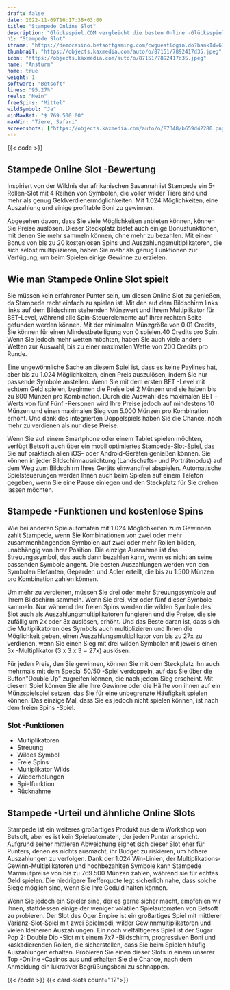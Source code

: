 ```yaml
---
draft: false
date: 2022-11-09T16:17:38+03:00
title: "Stampede Online Slot"
description: "Glücksspiel.COM vergleicht die besten Online -Glücksspiel -Sites und -spiele der Kanada.  Unabhängige Produktbewertungen und exklusive Anmeldeangebote. Jetzt spielen!"
h1: "Stampede Slot"
iframe: "https://democasino.betsoftgaming.com/cwguestlogin.do?bankId=675&CDN=AUTO&gameId=771"
thumbnail: "https://objects.kaxmedia.com/auto/o/87151/7892417d35.jpeg"
icon: "https://objects.kaxmedia.com/auto/o/87151/7892417d35.jpeg"
name: "Ansturm"
home: true
weight: 1
software: "Betsoft"
lines: "95.27%"
reels: "Nein"
freeSpins: "Mittel"
wildSymbol: "Ja"
minMaxBet: "$ 769.500.00"
maxWin: "Tiere, Safari"
screenshots: ["https://objects.kaxmedia.com/auto/o/87348/b659d42280.png"]
---
```


{{< code >}}<h2>Stampede Online Slot -Bewertung</h2><p>Inspiriert von der Wildnis der afrikanischen Savannah ist Stampede ein 5-Rollen-Slot mit 4 Reihen von Symbolen, die voller wilder Tiere sind und mehr als genug Geldverdienermöglichkeiten. Mit 1.024 Möglichkeiten, eine Auszahlung und einige profitable Boni zu gewinnen.</p><p>Abgesehen davon, dass Sie viele Möglichkeiten anbieten können, können Sie Preise auslösen. Dieser Steckplatz bietet auch einige Bonusfunktionen, mit denen Sie mehr sammeln können, ohne mehr zu bezahlen. Mit einem Bonus von bis zu 20 kostenlosen Spins und Auszahlungsmultiplikatoren, die sich selbst multiplizieren, haben Sie mehr als genug Funktionen zur Verfügung, um beim Spielen einige Gewinne zu erzielen.</p><h2>Wie man Stampede Online Slot spielt</h2><p>Sie müssen kein erfahrener Punter sein, um diesen Online Slot zu genießen, da Stampede recht einfach zu spielen ist. Mit den auf dem Bildschirm links links auf dem Bildschirm stehenden Münzwert und Ihrem Multiplikator für BET-Level, während alle Spin-Steuerelemente auf Ihrer rechten Seite gefunden werden können. Mit der minimalen Münzgröße von 0.01 Credits, Sie können für einen Mindestbeteiligung von 0 spielen.40 Credits pro Spin. Wenn Sie jedoch mehr wetten möchten, haben Sie auch viele andere Wetten zur Auswahl, bis zu einer maximalen Wette von 200 Credits pro Runde.</p><p>Eine ungewöhnliche Sache an diesem Spiel ist, dass es keine Paylines hat, aber bis zu 1.024 Möglichkeiten, einen Preis auszulösen, indem Sie nur passende Symbole anstellen. Wenn Sie mit dem ersten BET -Level mit echtem Geld spielen, beginnen die Preise bei 2 Münzen und sie haben bis zu 800 Münzen pro Kombination. Durch die Auswahl des maximalen BET -Werts von fünf Fünf -Personen wird Ihre Preise jedoch auf mindestens 10 Münzen und einen maximalen Sieg von 5.000 Münzen pro Kombination erhöht. Und dank des integrierten Doppelspiels haben Sie die Chance, noch mehr zu verdienen als nur diese Preise.</p><p>Wenn Sie auf einem Smartphone oder einem Tablet spielen möchten, verfügt Betsoft auch über ein mobil optimiertes Stampede-Slot-Spiel, das Sie auf praktisch allen iOS- oder Android-Geräten genießen können. Sie können in jeder Bildschirmausrichtung (Landschafts- und Porträtmodus) auf dem Weg zum Bildschirm Ihres Geräts einwandfrei abspielen. Automatische Spielsteuerungen werden Ihnen auch beim Spielen auf einem Telefon gegeben, wenn Sie eine Pause einlegen und den Steckplatz für Sie drehen lassen möchten.</p><h2>Stampede -Funktionen und kostenlose Spins</h2><p>Wie bei anderen Spielautomaten mit 1.024 Möglichkeiten zum Gewinnen zahlt Stampede, wenn Sie Kombinationen von zwei oder mehr zusammenhängenden Symbolen auf zwei oder mehr Rollen bilden, unabhängig von ihrer Position. Die einzige Ausnahme ist das Streuungssymbol, das auch dann bezahlen kann, wenn es nicht an seine passenden Symbole angeht. Die besten Auszahlungen werden von den Symbolen Elefanten, Geparden und Adler erteilt, die bis zu 1.500 Münzen pro Kombination zahlen können.</p><p>Um mehr zu verdienen, müssen Sie drei oder mehr Streuungssymbole auf Ihrem Bildschirm sammeln. Wenn Sie drei, vier oder fünf dieser Symbole sammeln. Nur während der freien Spins werden die wilden Symbole des Slot auch als Auszahlungsmultiplikatoren fungieren und die Preise, die sie zufällig um 2x oder 3x auslösen, erhöht. Und das Beste daran ist, dass sich die Multiplikatoren des Symbols auch multiplizieren und Ihnen die Möglichkeit geben, einen Auszahlungsmultiplikator von bis zu 27x zu verdienen, wenn Sie einen Sieg mit drei wilden Symbolen mit jeweils einen 3x -Multiplikator (3 x 3 x 3 = 27x) auslösen.</p><p>Für jeden Preis, den Sie gewinnen, können Sie mit dem Steckplatz ihn auch mehrmals mit dem Special 50/50 -Spiel verdoppeln, auf das Sie über die Button"Double Up" zugreifen können, die nach jedem Sieg erscheint. Mit diesem Spiel können Sie alle Ihre Gewinne oder die Hälfte von ihnen auf ein Münzspielspiel setzen, das Sie für eine unbegrenzte Häufigkeit spielen können. Das einzige Mal, dass Sie es jedoch nicht spielen können, ist nach dem freien Spins -Spiel.</p><h3>
Slot -Funktionen</h3><ul>
<li></span>
Multiplikatoren</li>
<li></span>
Streuung</li>
<li></span>
Wildes Symbol</li>
<li></span>
Freie Spins</li>
<li></span>
Multiplikator Wilds</li>
<li></span>
Wiederholungen</li>
<li></span>
Spielfunktion</li>
<li></span>
Rücknahme</li></ul><h2>Stampede -Urteil und ähnliche Online Slots</h2><p>Stampede ist ein weiteres großartiges Produkt aus dem Workshop von Betsoft, aber es ist kein Spielautomaten, der jeden Punter anspricht. Aufgrund seiner mittleren Abweichung eignet sich dieser Slot eher für Punters, denen es nichts ausmacht, ihr Budget zu riskieren, um höhere Auszahlungen zu verfolgen. Dank der 1.024 Win-Linien, der Multiplikations-Gewinn-Multiplikatoren und hochbezahlten Symbole kann Stampede Mammutpreise von bis zu 769.500 Münzen zahlen, während sie für echtes Geld spielen. Die niedrigere Trefferquote legt sicherlich nahe, dass solche Siege möglich sind, wenn Sie Ihre Geduld halten können.</p><p>Wenn Sie jedoch ein Spieler sind, der es gerne sicher macht, empfehlen wir Ihnen, stattdessen einige der weniger volatilen Spielautomaten von Betsoft zu probieren. Der Slot des Oger Empire ist ein großartiges Spiel mit mittlerer Varianz-Slot-Spiel mit zwei Spielmodi, wilder Gewinnmultiplikatoren und vielen kleineren Auszahlungen. Ein noch vielfältigeres Spiel ist der Sugar Pop 2: Double Dip -Slot mit einem 7x7 -Bildschirm, progressiven Boni und kaskadierenden Rollen, die sicherstellen, dass Sie beim Spielen häufig Auszahlungen erhalten. Probieren Sie einen dieser Slots in einem unserer Top -Online -Casinos aus und erhalten Sie die Chance, nach dem Anmeldung ein lukrativer Begrüßungsboni zu schnappen.</p>{{< /code >}}
{{< card-slots count="12">}}